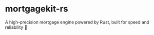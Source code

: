 # mortgagekit-rs
A high-precision mortgage engine powered by Rust, built for speed and reliability 🦀
